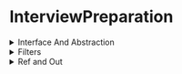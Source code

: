 # InterviewPreparation

<details>
<summary>Interface And Abstraction</summary>

Interface | Abstraction 
------ | ----- 
| A class can inherit from more than one interface. ex. ```public class AV : IAV1, IAV2, IAV3{} ``` | A class can extend only one abstract class. |
| Interface is not a class | Abstract is a class. |
| **Interface** keyword is used.  | **abstract** keyword is used to define abstract class. |
| In interfaces, the body is definitely not found. The body is created in the inherited subclass. | Methods in abstract classes can have bodies or are marked abstract and override in the inheriting class. |
| Interface are implemented | Abstract class are inherited. |
| Does not contain the constructor and static members. | Can contain the constructor and static members. |
| Does not contain the static members | Can contain the static members. |
| Allow multiple inheritance.| Abstract classes do not allow multiple inheritance |
| All elements in Interface must be implemented in subclass. | In abstract classes, only abstract elements must be overridden in subclasses. Unsigned members do not have to be in subclasses. In this way, code clutter is avoided by keeping only the common features in the subclasses. |
| An interface can not have access modifier, by default all is public. and we define these in implemented class. | All access modifier is accepted.  |
| A class can implement more than 1 interface. | A class can extends only one abstract  class. |

</details>

<details>
<summary>Filters</summary>
 
 - Authorization FIlter
 - Resource Filter
 - Action Filter
 - Result Filter
 - Exception Filter

![](https://camo.githubusercontent.com/4711bb74ccf3f761f71bec058afa51a2d7c5aae62b3a7d2ea384b36a04349955/68747470733a2f2f66346e33783663352e737461636b7061746863646e2e636f6d2f61727469636c652f776f726b696e672d776974682d66696c746572732d696e2d6173702d6e65742d636f72652d6d76632f496d616765732f312e706e67)

![](https://camo.githubusercontent.com/cc25260ca6c4b609ad9403e297a7a304b0395e03e3d3e4ca3726f0fc95f8fe17/68747470733a2f2f66346e33783663352e737461636b7061746863646e2e636f6d2f61727469636c652f776f726b696e672d776974682d66696c746572732d696e2d6173702d6e65742d636f72652d6d76632f496d616765732f322e706e67)

References: <br>

- [https://www.c-sharpcorner.com/article/working-with-filters-in-asp-net-core-mvc](https://www.c-sharpcorner.com/article/working-with-filters-in-asp-net-core-mvc/)

</details>

<details>
<summary>Ref and Out</summary>

- ref tells the compiler that the object is initialized before entering the function, while out tells the compiler that the object will be initialized inside the function.

- So while ref is two-ways, out is out-only.


| Ref | Out |
| --- | --- |
| The parameter or argument must be initialized first before it is passed to ref. |	It is not compulsory to initialize a parameter or argument before it is passed to an out. |
| It is not required to assign or initialize the value of a parameter (which is passed by ref) before returning to the calling method. | 	A called method is required to assign or initialize a value of a parameter (which is passed to an out) before returning to the calling method. |
| Passing a parameter value by Ref is useful when the called method is also needed to modify the pass parameter. |	Declaring a parameter to an out method is useful when multiple values need to be returned from a function or method. |
| It is not compulsory to initialize a parameter value before using it in a calling method. |	A parameter value must be initialized within the calling method before its use. |
| When we use REF, data can be passed bi-directionally. | When we use OUT data is passed only in a unidirectional way (from the called method to the caller method). |
| Both ref and out are treated differently at run time and they are treated the same at compile time. |

</details>